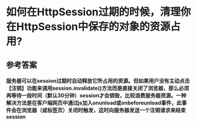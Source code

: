 # 如何在HttpSession过期的时候，清理你在HttpSession中保存的对象的资源占用?
## 参考答案
#### 服务器可以在session过期时自动释放它所占用的资源。但如果用户没有主动点击【注销】功能来调用session.invalidate()方法而是直接关闭了浏览器，那么必须再等待一段时间（默认30分钟）session才会销毁，比较浪费服务器资源。一种解决方法是在客户端网页中通过js加入onunload或onbeforeunload事件，此事件会在浏览器（或标签页）关闭时触发，这时向服务器发送一个注销请求来结束session